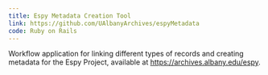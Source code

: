 ```yaml
---
title: Espy Metadata Creation Tool
link: https://github.com/UAlbanyArchives/espyMetadata
code: Ruby on Rails
---
```

Workflow application for linking different types of records and creating metadata for the Espy Project, available at https://archives.albany.edu/espy.